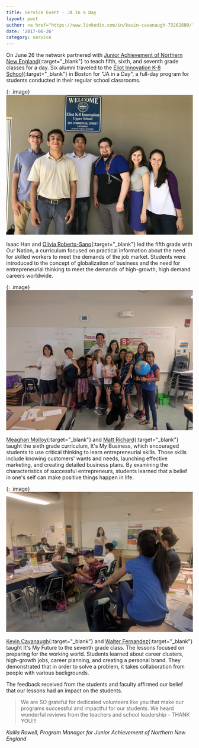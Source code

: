 ```yaml
---
title: Service Event - JA In a Day
layout: post
author: <a href="https://www.linkedin.com/in/kevin-cavanaugh-73262880/" target="_blank">Kevin Cavanaugh</a>
date: '2017-06-26'
category: service
---
```


On June 26 the network partnered with [Junior Achievement of Northern New England](https://www.juniorachievement.org/web/ja-usa/home){:target="_blank"} to teach fifth, sixth, and seventh grade classes for a day. Six alumni traveled to the [Eliot Innovation K-8 School](https://eliotk8school.org/){:target="_blank"} in Boston for "JA in a Day", a full-day program for students conducted in their regular school classrooms.

{: .image}
<img src="/img/ja_in_a_day/group_photo.jpg" width="800" />

Isaac Han and [Olivia Roberts-Sano](https://www.linkedin.com/in/oliviarobertssano/){:target="_blank"} led the fifth grade with Our Nation, a curriculum focused on practical information about the need for skilled workers to meet the demands of the job market. Students were introduced to the concept of globalization of business and the need for entrepreneurial thinking to meet the demands of high-growth, high demand careers worldwide.

{: .image}
<img src="/img/ja_in_a_day/IMG_20170626_125044.jpg" width="800" />

[Meaghan Molloy](https://www.linkedin.com/in/meaghan-molloy-7311ba68/){:target="_blank"} and [Matt Richard](https://www.linkedin.com/in/matthew-richard-9b5a6862/){:target="_blank"} taught the sixth grade curriculum, It's My Business, which encouraged students to use critical thinking to learn entrepreneurial skills. Those skills include knowing customers' wants and needs, launching effective marketing, and creating detailed business plans. By examining the characteristics of successful entrepreneurs, students learned that a belief in one's self can make positive things happen in life.

{: .image}
<img src="/img/ja_in_a_day/IMG_20170626_124436.jpg" width="800" />

[Kevin Cavanaugh](https://www.linkedin.com/in/kevin-cavanaugh-73262880/){:target="_blank"} and [Walter Fernandez](https://www.linkedin.com/in/walter-fernandez-pereira-247014a8/){:target="_blank"} taught It's My Future to the seventh grade class. The lessons focused on preparing for the working world. Students learned about career clusters, high-growth jobs, career planning, and creating a personal brand. They demonstrated that in order to solve a problem, it takes collaboration from people with various backgrounds. 

The feedback received from the students and faculty affirmed our belief that our lessons had an impact on the students. 

> We are SO grateful for dedicated volunteers like you that make our programs successful and impactful for our students.  We heard wonderful reviews from the teachers and school leadership - THANK YOU!!!

<i>Kailla Rowell, Program Manager for Junior Achievement of Northern New England</i>
